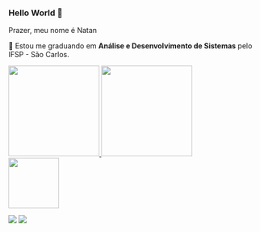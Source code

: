 ### Hello World 👋
  <div align="left">
  <p>
    Prazer, meu nome é Natan  <br>
    
  </p>
  <p>
    🔭 Estou me graduando em <strong>Análise e Desenvolvimento de Sistemas</strong> pelo IFSP - São Carlos.
    
  </p>
 
  </div>

  
  <div>
  <a href="https://github.com/natansouza2010">
    <img height="180rem" src="https://github-readme-stats.vercel.app/api?username=natansouza2010&show_icons=true&theme=dracula"/>
    <img height="180rem" src="https://github-readme-stats.vercel.app/api/top-langs/?username=natansouza2010&layout=compact&theme=dracula"/>
 
  </div>
  
       
   <img src="https://user-images.githubusercontent.com/81328619/213875785-400ae517-156b-4aca-a787-bac75d84c393.gif" min-width="100px" max-width="100px" width="100px">
  
  
  <p align="left">
  <a href="https://www.instagram.com/_coenatan/" alt="Instagram">
  <img src="https://img.shields.io/badge/-Instagram-DF0174?style=for-the-badge&logo=instagram&logoColor=white&link=https://www.instagram.com/iuricoding/"/></a>
  <a href="https://www.linkedin.com/in/natan-souza-2010/" alt="Linkedin">
  <img src="https://img.shields.io/badge/-Linkedin-0e76a8?style=for-the-badge&logo=Linkedin&logoColor=white&link=https://www.linkedin.com/in/iuricode" /></a>
 
  </p>  
    




  

    
  

 






<!--
**natansouza2010/natansouza2010** is a ✨ _special_ ✨ repository because its `README.md` (this file) appears on your GitHub profile.


  Olá meu nome é Natan, sou aspirante a desenvolvedor Front-End !

- 🔭 I’m currently working on ...
- 🌱 I’m currently learning ...
- 👯 I’m looking to collaborate on ...
- 🤔 I’m looking for help with ...
- 💬 Ask me about ...
- 📫 How to reach me: ...
- 😄 Pronouns: ...
- ⚡ Fun fact: ...
-->
